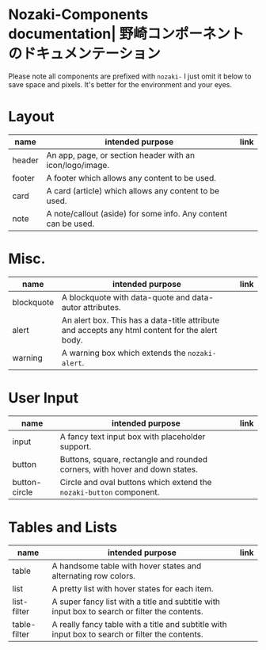 # Nozaki-Components documentation| 野崎コンポーネントのドキュメンテーション

Please note all components are prefixed with `nozaki-` I just omit it below to save space and pixels. It's better for the environment and your eyes.

# Layout

|name|intended purpose|link|
|-|-|-|
|header |An app, page, or section header with an icon/logo/image.||
|footer |A footer which allows any content to be used.||
|card   |A card (article) which allows any content to be used.||
|note	|A note/callout (aside) for some info. Any content can be used.||

# Misc.

|name|intended purpose|link|
|-|-|-|
|blockquote|A blockquote with data-quote and data-autor attributes.||
|alert	|An alert box. This has a data-title attribute and accepts any html content for the alert body.||
|warning|A warning box which extends the `nozaki-alert`.||

# User Input
|name|intended purpose|link|
|-|-|-|
|input	|A fancy text input box with placeholder support.||
|button	|Buttons, square, rectangle and rounded corners, with hover and down states.||
|button-circle|Circle and oval buttons which extend the `nozaki-button` component.||

# Tables and Lists

|name|intended purpose|link|
|-|-|-|
|table	|A handsome table with hover states and alternating row colors.||
|list	|A pretty list with hover states for each item.||
|list-filter|A super fancy list with a title and subtitle with input box to search or filter the contents.||
|table-filter|A really fancy table with a title and subtitle with input box to search or filter the contents.||
